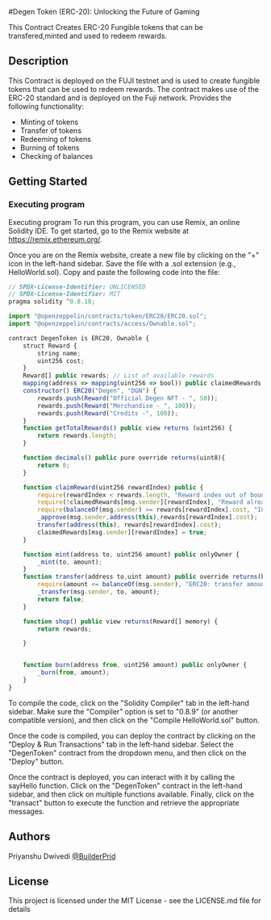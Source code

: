 #Degen Token (ERC-20): Unlocking the Future of Gaming

This Contract Creates ERC-20 Fungible tokens that can be transfered,minted and used to redeem rewards.

## Description

This Contract is deployed on the FUJI testnet and is used to create fungible tokens that can be used to redeem rewards. The contract makes use of the ERC-20 standard and is deployed on the Fuji network.
Provides the following functionality:

- Minting of tokens
- Transfer of tokens
- Redeeming of tokens
- Burning of tokens
- Checking of balances

## Getting Started

### Executing program

Executing program To run this program, you can use Remix, an online Solidity IDE. To get started, go to the Remix website at https://remix.ethereum.org/.

Once you are on the Remix website, create a new file by clicking on the "+" icon in the left-hand sidebar. Save the file with a .sol extension (e.g., HelloWorld.sol). Copy and paste the following code into the file:

```javascript
// SPDX-License-Identifier: UNLICENSED
// SPDX-License-Identifier: MIT
pragma solidity ^0.8.18;

import "@openzeppelin/contracts/token/ERC20/ERC20.sol";
import "@openzeppelin/contracts/access/Ownable.sol";

contract DegenToken is ERC20, Ownable {
    struct Reward {
        string name;
        uint256 cost;
    }
    Reward[] public rewards; // List of available rewards
    mapping(address => mapping(uint256 => bool)) public claimedRewards;
    constructor() ERC20("Degen", "DGN") {
        rewards.push(Reward("Official Degen NFT - ", 50));
        rewards.push(Reward("Merchandise - ", 100));
        rewards.push(Reward("Credits -", 100));
    }
    function getTotalRewards() public view returns (uint256) {
        return rewards.length;
    }

    function decimals() public pure override returns(uint8){
        return 0;
    }

    function claimReward(uint256 rewardIndex) public {
        require(rewardIndex < rewards.length, "Reward index out of bounds");
        require(!claimedRewards[msg.sender][rewardIndex], "Reward already claimed");
        require(balanceOf(msg.sender) >= rewards[rewardIndex].cost, "Insufficient tokens");
        _approve(msg.sender,address(this),rewards[rewardIndex].cost);
        transfer(address(this), rewards[rewardIndex].cost);
        claimedRewards[msg.sender][rewardIndex] = true;
    }

    function mint(address to, uint256 amount) public onlyOwner {
        _mint(to, amount);
    }
    function transfer(address to,uint amount) public override returns(bool){
        require(amount <= balanceOf(msg.sender), "ERC20: transfer amount exceeds balance");
        _transfer(msg.sender, to, amount);
        return false;
    }

    function shop() public view returns(Reward[] memory) {
        return rewards;

    }


    function burn(address from, uint256 amount) public onlyOwner {
        _burn(from, amount);
    }
}
```

To compile the code, click on the "Solidity Compiler" tab in the left-hand sidebar. Make sure the "Compiler" option is set to "0.8.9" (or another compatible version), and then click on the "Compile HelloWorld.sol" button.

Once the code is compiled, you can deploy the contract by clicking on the "Deploy & Run Transactions" tab in the left-hand sidebar. Select the "DegenToken" contract from the dropdown menu, and then click on the "Deploy" button.

Once the contract is deployed, you can interact with it by calling the sayHello function. Click on the "DegenToken" contract in the left-hand sidebar, and then click on multiple functions available. Finally, click on the "transact" button to execute the function and retrieve the appropriate messages.

## Authors

Priyanshu Dwivedi
[@BuilderPrid](https://github.com/BuilderPrid)

## License

This project is licensed under the MIT License - see the LICENSE.md file for details

